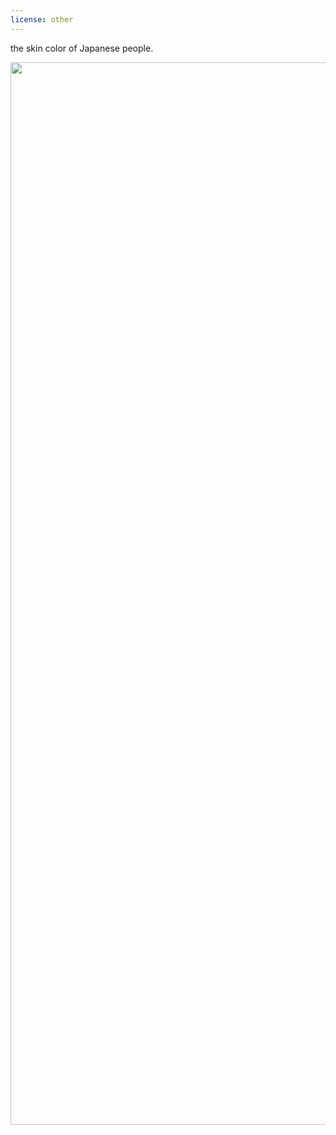 ```yaml
---
license: other
---
```


the skin color of Japanese people.

<img src="https://i.imgur.com/sJjPD5h.jpg"  width="1700" height="">